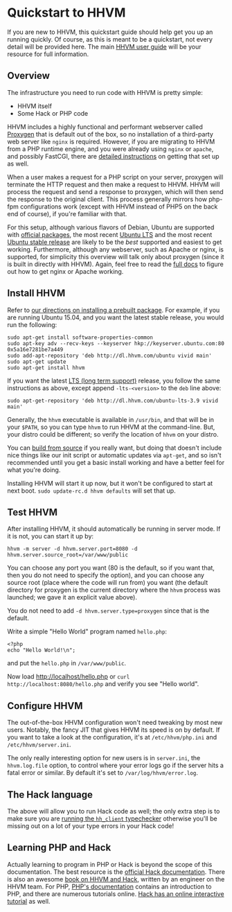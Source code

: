 # Quickstart to HHVM

If you are new to HHVM, this quickstart guide should help get you up an running quickly. Of course, as this is meant to be a quickstart, not every detail will be provided here. The main [HHVM user guide](..) will be your resource for full information.

## Overview

The infrastructure you need to run code with HHVM is pretty simple:

* HHVM itself
* Some Hack or PHP code

HHVM includes a highly functional and performant webserver called [Proxygen](../deployment/hhvm-servers#proxygen) that is default out of the box, so no installation of a third-party web server like `nginx` is required. However, if you are migrating to HHVM from a PHP runtime engine, and you were already using `nginx` or `apache`, and possibly FastCGI, there are [detailed instructions](../deployment/hhvm-servers#fastcgi) on getting that set up as well. 

When a user makes a request for a PHP script on your server, proxygen will terminate the HTTP request and then make a request to HHVM. HHVM will process the request and send a response to proxygen, which will then send the response to the original client. This process generally mirrors how php-fpm configurations work (except with HHVM instead of PHP5 on the back end of course), if you're familiar with that.

For this setup, although various flavors of Debian, Ubuntu are supported with [official packages](../installation/intro.md#prebuilt-packages), the most recent [Ubuntu LTS](../installation/linux.md#obtaining-lts-releases) and the most recent [Ubuntu stable release](../installation/linux.md#ubuntu-15.04-vivid) are likely to be the *best* supported and easiest to get working. Furthermore, although any webserver, such as Apache or nginx, is supported, for simplicity this overview will talk only about proxygen (since it is built in directly with HHVM). Again, feel free to read the [full docs](../deployment/hhvm-servers#proxygen) to figure out how to get nginx or Apache working.

## Install HHVM

Refer to [our directions on installing a prebuilt package](../installation/linux.md). For example, if you are running Ubuntu 15.04, and you want the latest stable release, you would run the following:

```
sudo apt-get install software-properties-common
sudo apt-key adv --recv-keys --keyserver hkp://keyserver.ubuntu.com:80 0x5a16e7281be7a449
sudo add-apt-repository 'deb http://dl.hhvm.com/ubuntu vivid main'
sudo apt-get update
sudo apt-get install hhvm
```

If you want the latest [LTS (long term support)](../installation/intro.md#lts-releases) release, you follow the same instructions as above, except append `-lts-<version>` to the `deb` line above:

```
sudo apt-get-repository 'deb http://dl.hhvm.com/ubuntu-lts-3.9 vivid main'
```

Generally, the `hhvm` executable is available in `/usr/bin`, and that will be in your `$PATH`, so you can type `hhvm` to run HHVM at the command-line. But, your distro could be different; so verify the location of `hhvm` on your distro.

You can [build from source](../installation/intro.md) if you really want, but doing that doesn't include nice things like our init script or automatic updates via `apt-get`, and so isn't recommended until you get a basic install working and have a better feel for what you're doing.

Installing HHVM will start it up now, but it won't be configured to start at next boot. `sudo update-rc.d hhvm defaults` will set that up.

## Test HHVM

After installing HHVM, it should automatically be running in server mode. If it is not, you can start it up by:

```
hhvm -m server -d hhvm.server.port=8080 -d hhvm.server.source_root=/var/www/public
```

You can choose any port you want (80 is the default, so if you want that, then you do not need to specify the option), and you can choose any source root (place where the code will run from) you want (the default directory for proxygen is the current directory where the `hhvm` process was launched; we
gave it an explicit value above).

You do not need to add `-d hhvm.server.type=proxygen` since that is the default.

Write a simple "Hello World" program named `hello.php`:

```
<?php
echo "Hello World!\n";
```

and put the `hello.php` in `/var/www/public`.

Now load [http://localhost/hello.php](http://localhost:8080/hello.php) or `curl http://localhost:8080/hello.php` and verify you see "Hello world".

## Configure HHVM

The out-of-the-box HHVM configuration won't need tweaking by most new users. Notably, the fancy JIT that gives HHVM its speed is on by default. If you want to take a look at the configuration, it's at `/etc/hhvm/php.ini` and `/etc/hhvm/server.ini`.

The only really interesting option for new users is in `server.ini`, the `hhvm.log.file` option, to control where your error logs go if the server hits a fatal error or similar. By default it's set to `/var/log/hhvm/error.log`.

## The Hack language

The above will allow you to run Hack code as well; the only extra step is to make sure you are [running the `hh_client` typechecker](../../guides/hack/typechecker/intro.md) otherwise you'll be missing out on a lot of your type errors in your Hack code!

## Learning PHP and Hack

Actually learning to program in PHP or Hack is beyond the scope of this documentation. The best resource is the [official Hack documentation](../../guides/hack/quickstart.md). There is also an awesome [book on HHVM and Hack](http://www.amazon.com/Hack-HHVM-Programming-Productivity-Breaking/dp/1491920874/), written by an engineer on the HHVM team. For PHP, [PHP's documentation](http://docs.php.net/manual/en/getting-started.php) contains an introduction to PHP, and there are numerous tutorials online. [Hack has an online interactive tutorial](http://hacklang.org/tutorial/) as well.
